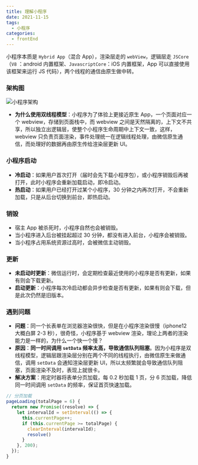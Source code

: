 ```yaml
---
title: 理解小程序
date: 2021-11-15
tags:
  - 小程序
categories:
  - frontEnd
---
```


小程序本质是 `Hybrid App`（混合 App），渲染层走的 `webView`，逻辑层走 `JSCore`（`V8` ：android 内置框架、`JavascriptCore`：iOS 内置框架，App 可以直接使用该框架来运行 JS 代码），两个线程的通信由原生做中转。

<!-- more -->

### 架构图

![小程序架构](https://pic1.zhimg.com/v2-577d754f01920923e08ab03f3e43f5f0_r.jpg)

- **为什么使用双线程模型**：小程序为了体验上更接近原生 App，一个页面对应一个 webview，存储到页面栈中，而 webview 之间是天然隔离的，上下文不共享，所以独立出逻辑层，使整个小程序生命周期中上下文一致，这样，webview 只负责页面渲染，事件处理统一在逻辑线程处理，由微信原生通信，而处理好的数据再由原生传给渲染层更新 UI。

### 小程序启动

- **冷启动**：如果用户首次打开（届时会先下载小程序包），或小程序销毁后再被打开，此时小程序会重新加载启动，即冷启动。
- **热启动**：如果用户已经打开过某个小程序，30 分钟之内再次打开，不会重新加载，只是从后台切换到前台，即热启动。

### 销毁

- 宿主 App 被杀死时，小程序自然也会被销毁。
- 当小程序进入后台被挂起超过 30 分钟，都没有进入前台，小程序会被销毁。
- 当小程序占用系统资源过高时，会被微信主动销毁。

### 更新

- **未启动时更新**：微信运行时，会定期检查最近使用的小程序是否有更新，如果有则会下载更新。
- **启动更新**：小程序每次冷启动都会异步检查是否有更新，如果有则会下载，但是此次仍然是旧版本。

### 遇到问题

- **问题**：同一个长表单在浏览器渲染很快，但是在小程序渲染很慢（iphone12 大概白屏 2-3 秒），很奇怪，小程序基于 webview 渲染，理论上两者的渲染能力是一样的，为什么一个快一个慢？
- **原因**：**同一时间调用 `setData` 频率太高，导致通信队列阻塞**。因为小程序是双线程模型，逻辑层跟渲染层分别在两个不同的线程执行，由微信原生来做通信，调用 `setData` 会通知渲染层更新 UI，所以太频繁就会导致通信队列阻塞，页面渲染不及时，表现上就很卡。
- **解决方案**：用定时器将表单分页加载，每 0.2 秒加载 1 页，分 6 页加载，降低同一时间调用 `setData` 的频率，保证首页快速加载。

```js
// 分页加载
pageLoading(totalPage = 6) {
  return new Promise((resolve) => {
    let intervalId = setInterval(() => {
      this.currentPage++;
      if (this.currentPage >= totalPage) {
        clearInterval(intervalId);
        resolve()
      }
    }, 200);
  });
}
```
